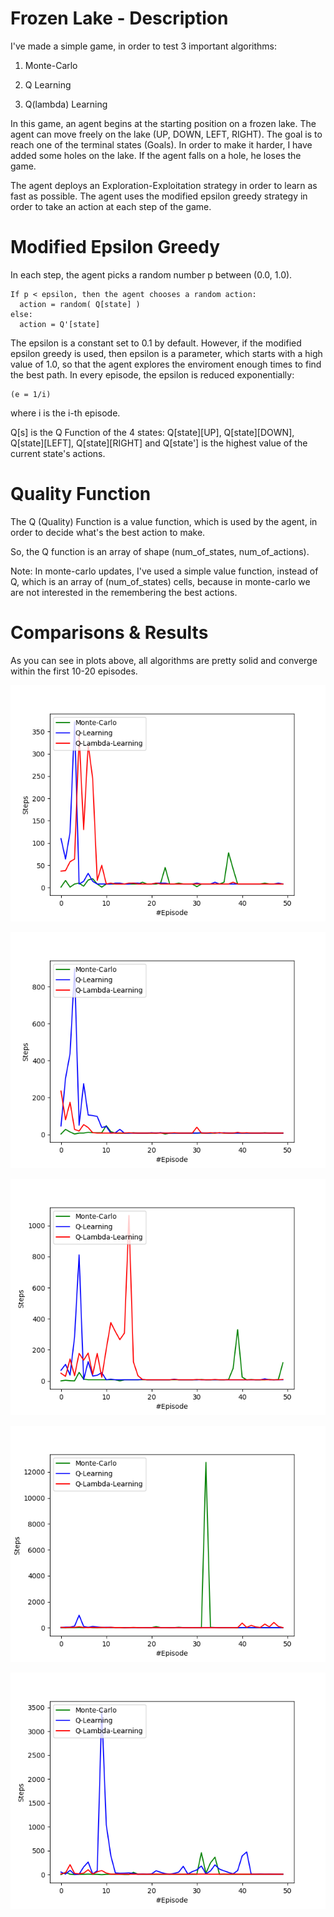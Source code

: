 # Frozen Lake - Description

I've made a simple game, in order to test 3 important algorithms: 

1. Monte-Carlo

1. Q Learning

1. Q(lambda) Learning

In this game, an agent begins at the starting position on a frozen lake. The agent can move freely on the lake (UP, DOWN, LEFT, RIGHT). The goal is to reach one of the terminal states (Goals). 
In order to make it harder, I have added some holes on the lake. If the agent falls on a hole, he loses the game.

The agent deploys an Exploration-Exploitation strategy in order to learn as fast as possible. The agent uses the modified epsilon greedy strategy in order to take an action at each step of the game.

# Modified Epsilon Greedy

In each step, the agent picks a random number p between (0.0, 1.0).

    If p < epsilon, then the agent chooses a random action:
      action = random( Q[state] )
    else:
      action = Q'[state]
      
The epsilon is a constant set to 0.1 by default. However, if the modified epsilon greedy is used, then epsilon is a parameter, which starts with a high value of 1.0, so that the agent explores the enviroment enough times to find the best path. In every episode, the epsilon is reduced exponentially:

    (e = 1/i)
    
where i is the i-th episode.
      
Q[s] is the Q Function of the 4 states: Q[state][UP], Q[state][DOWN], Q[state][LEFT], Q[state][RIGHT]
and Q[state'] is the highest value of the current state's actions.
 
# Quality Function
 
The Q (Quality) Function is a value function, which is used by the agent, in order to decide what's the best action to make. 
 
So, the Q function is an array of shape (num_of_states, num_of_actions). 
 
Note: In monte-carlo updates, I've used a simple value function, instead of Q, which is an array of (num_of_states) cells, because in monte-carlo we are not interested in the remembering the best actions.
 
# Comparisons & Results

As you can see in plots above, all algorithms are pretty solid and converge within the first 10-20 episodes.

![Run1](https://github.com/kochlisGit/Reinforcement-Learning/blob/master/Frozen%20Lake/vis_1.png)

![Run2](https://github.com/kochlisGit/Reinforcement-Learning/blob/master/Frozen%20Lake/vis_2.png)

![Run3](https://github.com/kochlisGit/Reinforcement-Learning/blob/master/Frozen%20Lake/vis_3.png)

![Run4](https://github.com/kochlisGit/Reinforcement-Learning/blob/master/Frozen%20Lake/vis_4.png)

![Run5](https://github.com/kochlisGit/Reinforcement-Learning/blob/master/Frozen%20Lake/vis_5.png)
 
